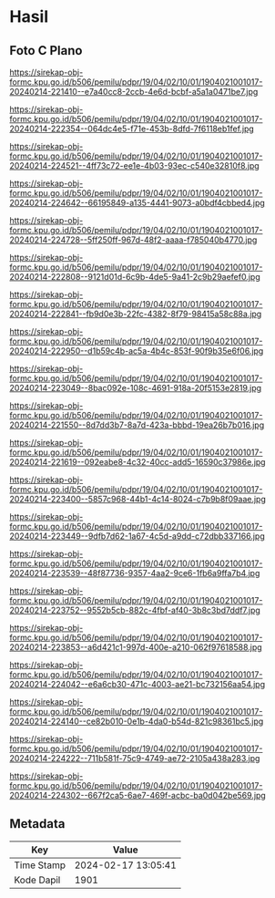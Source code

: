 # Hasil

## Foto C Plano

https://sirekap-obj-formc.kpu.go.id/b506/pemilu/pdpr/19/04/02/10/01/1904021001017-20240214-221410--e7a40cc8-2ccb-4e6d-bcbf-a5a1a0471be7.jpg

https://sirekap-obj-formc.kpu.go.id/b506/pemilu/pdpr/19/04/02/10/01/1904021001017-20240214-222354--064dc4e5-f71e-453b-8dfd-7f6118eb1fef.jpg

https://sirekap-obj-formc.kpu.go.id/b506/pemilu/pdpr/19/04/02/10/01/1904021001017-20240214-224521--4ff73c72-ee1e-4b03-93ec-c540e32810f8.jpg

https://sirekap-obj-formc.kpu.go.id/b506/pemilu/pdpr/19/04/02/10/01/1904021001017-20240214-224642--66195849-a135-4441-9073-a0bdf4cbbed4.jpg

https://sirekap-obj-formc.kpu.go.id/b506/pemilu/pdpr/19/04/02/10/01/1904021001017-20240214-224728--5ff250ff-967d-48f2-aaaa-f785040b4770.jpg

https://sirekap-obj-formc.kpu.go.id/b506/pemilu/pdpr/19/04/02/10/01/1904021001017-20240214-222808--9121d01d-6c9b-4de5-9a41-2c9b29aefef0.jpg

https://sirekap-obj-formc.kpu.go.id/b506/pemilu/pdpr/19/04/02/10/01/1904021001017-20240214-222841--fb9d0e3b-22fc-4382-8f79-98415a58c88a.jpg

https://sirekap-obj-formc.kpu.go.id/b506/pemilu/pdpr/19/04/02/10/01/1904021001017-20240214-222950--d1b59c4b-ac5a-4b4c-853f-90f9b35e6f06.jpg

https://sirekap-obj-formc.kpu.go.id/b506/pemilu/pdpr/19/04/02/10/01/1904021001017-20240214-223049--8bac092e-108c-4691-918a-20f5153e2819.jpg

https://sirekap-obj-formc.kpu.go.id/b506/pemilu/pdpr/19/04/02/10/01/1904021001017-20240214-221550--8d7dd3b7-8a7d-423a-bbbd-19ea26b7b016.jpg

https://sirekap-obj-formc.kpu.go.id/b506/pemilu/pdpr/19/04/02/10/01/1904021001017-20240214-221619--092eabe8-4c32-40cc-add5-16590c37986e.jpg

https://sirekap-obj-formc.kpu.go.id/b506/pemilu/pdpr/19/04/02/10/01/1904021001017-20240214-223400--5857c968-44b1-4c14-8024-c7b9b8f09aae.jpg

https://sirekap-obj-formc.kpu.go.id/b506/pemilu/pdpr/19/04/02/10/01/1904021001017-20240214-223449--9dfb7d62-1a67-4c5d-a9dd-c72dbb337166.jpg

https://sirekap-obj-formc.kpu.go.id/b506/pemilu/pdpr/19/04/02/10/01/1904021001017-20240214-223539--48f87736-9357-4aa2-9ce6-1fb6a9ffa7b4.jpg

https://sirekap-obj-formc.kpu.go.id/b506/pemilu/pdpr/19/04/02/10/01/1904021001017-20240214-223752--9552b5cb-882c-4fbf-af40-3b8c3bd7ddf7.jpg

https://sirekap-obj-formc.kpu.go.id/b506/pemilu/pdpr/19/04/02/10/01/1904021001017-20240214-223853--a6d421c1-997d-400e-a210-062f97618588.jpg

https://sirekap-obj-formc.kpu.go.id/b506/pemilu/pdpr/19/04/02/10/01/1904021001017-20240214-224042--e6a6cb30-471c-4003-ae21-bc732156aa54.jpg

https://sirekap-obj-formc.kpu.go.id/b506/pemilu/pdpr/19/04/02/10/01/1904021001017-20240214-224140--ce82b010-0e1b-4da0-b54d-821c98361bc5.jpg

https://sirekap-obj-formc.kpu.go.id/b506/pemilu/pdpr/19/04/02/10/01/1904021001017-20240214-224222--711b581f-75c9-4749-ae72-2105a438a283.jpg

https://sirekap-obj-formc.kpu.go.id/b506/pemilu/pdpr/19/04/02/10/01/1904021001017-20240214-224302--667f2ca5-6ae7-469f-acbc-ba0d042be569.jpg


## Metadata

| Key        | Value               |
| ---------- | ------------------- |
| Time Stamp | 2024-02-17 13:05:41 |
| Kode Dapil | 1901                |



